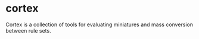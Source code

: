 # cortex
Cortex is a collection of tools for evaluating miniatures and mass conversion between rule sets.
